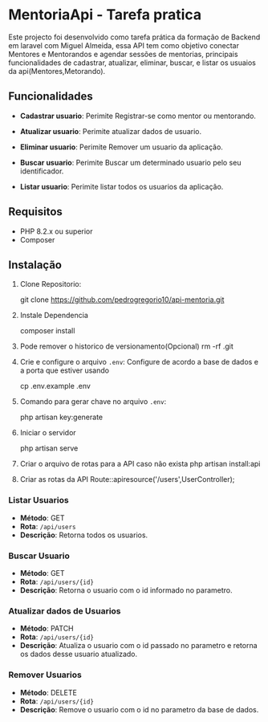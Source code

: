 # MentoriaApi - Tarefa pratica

Este projecto foi desenvolvido como tarefa prática da formação de Backend em laravel com Miguel Almeida, essa API tem como objetivo conectar Mentores e Mentorandos e agendar sessões de mentorias, principais funcionalidades de cadastrar, atualizar, eliminar, buscar, e listar os usuaios da api(Mentores,Metorando).

## Funcionalidades
 
- **Cadastrar usuario**: Perimite Registrar-se como mentor ou mentorando.

- **Atualizar usuario**: Perimite atualizar dados de usuario.

- **Eliminar usuario**: Perimite Remover um usuario da aplicação.

- **Buscar usuario**: Perimite Buscar um determinado usuario pelo seu identificador.

- **Listar usuario**: Perimite listar todos os usuarios da aplicação.

## Requisitos
- PHP 8.2.x ou superior
- Composer

## Instalação

1. Clone Repositorio:

    git clone https://github.com/pedrogregorio10/api-mentoria.git

2. Instale Dependencia

    composer install

3. Pode remover o historico de versionamento(Opcional)
    rm -rf .git

4. Crie e configure o arquivo `.env`: Configure de acordo a base de dados e a porta que estiver usando

    cp .env.example .env

5. Comando para gerar chave no arquivo `.env`:

    php artisan key:generate

6. Iniciar o servidor

    php artisan serve

7. Criar o arquivo de rotas para a API caso não exista
     php artisan install:api

8. Criar as rotas da API
    Route::apiresource('/users',UserController);

### Listar Usuarios

- **Método**: GET
- **Rota**: `/api/users`
- **Descrição**: Retorna todos os usuarios.

### Buscar Usuario

- **Método**: GET
- **Rota**: `/api/users/{id}`
- **Descrição**: Retorna o usuario com o id informado no parametro.

### Atualizar dados de Usuarios

- **Método**: PATCH
- **Rota**: `/api/users/{id}`
- **Descrição**: Atualiza o usuario com o id passado no parametro e retorna os dados desse usuario atualizado.

### Remover Usuarios

- **Método**: DELETE
- **Rota**: `/api/users/{id}`
- **Descrição**: Remove o usuario com o id no parametro da base de dados.
